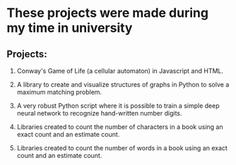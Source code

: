 # These projects were made during my time in university

## Projects:

1) Conway's Game of Life (a cellular automaton) in Javascript and HTML.

2) A library to create and visualize structures of graphs in Python to solve a maximum matching problem.

3) A very robust Python script where it is possible to train a simple deep neural network to recognize hand-written number digits.

4) Libraries created to count the number of characters in a book using an exact count and an estimate count.

5) Libraries created to count the number of words in a book using an exact count and an estimate count.
